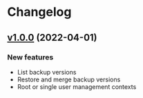 # Changelog

## [v1.0.0](https://github.com/nfsops/nfsops/releases/tag/v1.0.0) (2022-04-01)

### New features

- List backup versions
- Restore and merge backup versions
- Root or single user management contexts

